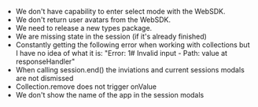 - We don't have capability to enter select mode with the WebSDK.
- We don't return user avatars from the WebSDK.
- We need to release a new types package.
- We are missing state in the session (if it's already finished)
- Constantly getting the following error when working with collections but I have no idea of what it is: "Error: 1# Invalid input - Path: value at responseHandler"
- When calling session.end() the inviations and current sessions modals are not dismissed
- Collection.remove does not trigger onValue
- We don't show the name of the app in the session modals
